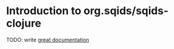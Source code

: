 # Introduction to org.sqids/sqids-clojure

TODO: write [great documentation](http://jacobian.org/writing/what-to-write/)
